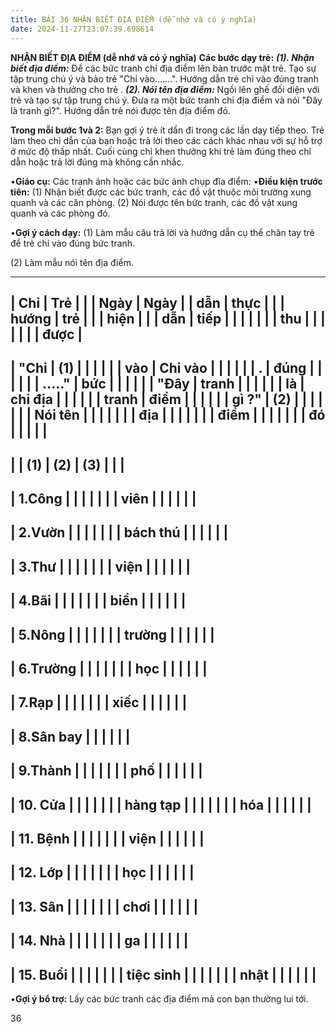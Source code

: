 ```yaml
---
title: BÀI 36 NHẬN BIẾT ĐỊA ĐIỂM (dễ nhớ và có ý nghĩa)
date: 2024-11-27T23:07:39.698614
---
```

**NHẬN BIẾT ĐỊA ĐIỂM (dễ nhớ và có ý nghĩa)**
**Các bước dạy trẻ:**
***(1). Nhận biết địa điểm:*** Để các bức tranh chỉ địa điểm lên bàn
trước mặt trẻ. Tạo sự tập trung chú ý và bảo trẻ "Chỉ vào.......".
Hướng dẫn trẻ chỉ vào đúng tranh và khen và thưởng cho trẻ . ***(2).
Nói tên địa điểm:*** Ngồi lên ghế đối diện với trẻ và tạo sự tập trung
chú ý. Đưa ra một bức tranh chỉ địa điểm và nói "Đây là tranh gì?".
Hướng dẫn trẻ nói được tên địa điểm đó.

**Trong mỗi bước 1và 2:** Bạn gợi ý trẻ ít dần đi trong các lần dạy
tiếp theo. Trẻ làm theo chỉ dẫn của bạn hoặc trả lời theo các cách
khác nhau với sự hỗ trợ ở mức độ thấp nhất. Cuối cùng chỉ khen thưởng
khi trẻ làm đúng theo chỉ dẫn hoặc trả lời đúng mà không cần nhắc.

•**Giáo cụ:** Các tranh ảnh hoặc các bức ảnh chụp đĩa điểm:
•**Điều kiện trước tiên:**
(1) Nhận biết được các bức tranh, các đồ vật thuộc môi trường xung
quanh và các căn phòng. (2) Nói được tên bức tranh, các đồ vật xung
quanh và các phòng đó.

•**Gợi ý cách dạy:**
(1) Làm mẫu câu trả lời và hướng dẫn cụ thể chân tay trẻ để trẻ chỉ
vào đúng bức tranh.

(2) Làm mẫu nói tên địa điểm.

-------------------------------------------------------------------------
| **Chỉ     | **Trẻ     |           |           | **Ngày    | **Ngày  |
| dẫn**     | thực      |           |           | hướng     | trẻ     |
|           | hiện**    |           |           | dẫn**     | tiếp    |
|           |           |           |           |           | thu     |
|           |           |           |           |           | được**  |
-------------------------------------------------------------------------
| "**Chỉ  | **(1)   |           |           |           |           |
| vào     | Chỉ vào |           |           |           |           |
| .       | đúng    |           |           |           |           |
| .....**" | bức     |           |           |           |           |
| "**Đây  | tranh   |           |           |           |           |
| là      | chỉ địa |           |           |           |           |
| tranh   | điểm** |           |           |           |           |
| gì ?**" | **(2)   |           |           |           |           |
|           | Nói tên |           |           |           |           |
|           | địa     |           |           |           |           |
|           | điểm    |           |           |           |           |
|           | đó**    |           |           |           |           |
-------------------------------------------------------------------------
|           | **(1)**   | **(2)**   | **(3)**   |           |           |
-------------------------------------------------------------------------
| 1.Công    |           |           |           |           |           |
| viên      |           |           |           |           |           |
-------------------------------------------------------------------------
| 2.Vườn    |           |           |           |           |           |
| bách thú  |           |           |           |           |           |
-------------------------------------------------------------------------
| 3.Thư     |           |           |           |           |           |
| viện      |           |           |           |           |           |
-------------------------------------------------------------------------
| 4.Bãi     |           |           |           |           |           |
| biển      |           |           |           |           |           |
-------------------------------------------------------------------------
| 5.Nông    |           |           |           |           |           |
| trường    |           |           |           |           |           |
-------------------------------------------------------------------------
| 6.Trường  |           |           |           |           |           |
| học       |           |           |           |           |           |
-------------------------------------------------------------------------
| 7.Rạp     |           |           |           |           |           |
| xiếc      |           |           |           |           |           |
-------------------------------------------------------------------------
| 8.Sân bay |           |           |           |           |           |
-------------------------------------------------------------------------
| 9.Thành   |           |           |           |           |           |
| phố       |           |           |           |           |           |
-------------------------------------------------------------------------
| 10. Cửa  |           |           |           |           |           |
| hàng tạp  |           |           |           |           |           |
| hóa       |           |           |           |           |           |
-------------------------------------------------------------------------
| 11. Bệnh |           |           |           |           |           |
| viện      |           |           |           |           |           |
-------------------------------------------------------------------------
| 12. Lớp  |           |           |           |           |           |
| học       |           |           |           |           |           |
-------------------------------------------------------------------------
| 13. Sân  |           |           |           |           |           |
| chơi      |           |           |           |           |           |
-------------------------------------------------------------------------
| 14. Nhà  |           |           |           |           |           |
| ga        |           |           |           |           |           |
-------------------------------------------------------------------------
| 15. Buổi |           |           |           |           |           |
| tiệc sinh |           |           |           |           |           |
| nhật      |           |           |           |           |           |
-------------------------------------------------------------------------

•**Gợi ý bổ trợ:** Lấy các bức tranh các địa điểm mà con bạn thường
lui tới.

36

